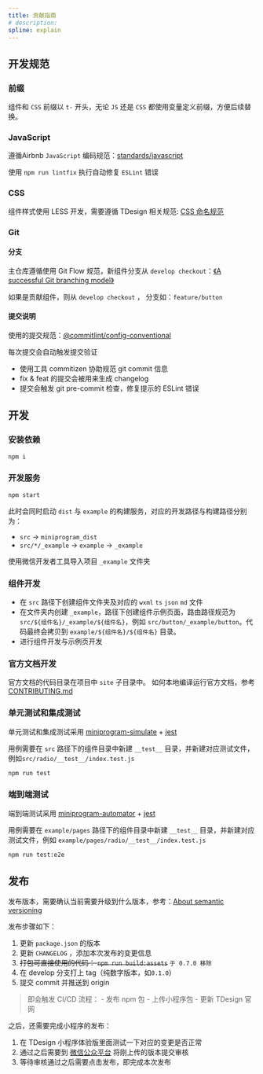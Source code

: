```yaml
---
title: 贡献指南
# description: 
spline: explain
---
```

## 开发规范

### 前缀

组件和 `CSS` 前缀以 `t-` 开头，无论 `JS` 还是 `CSS` 都使用变量定义前缀，方便后续替换。

### JavaScript

遵循Airbnb `JavaScript` 编码规范：[standards/javascript](https://github.com/airbnb/javascript)

使用 `npm run lintfix` 执行自动修复 `ESLint` 错误

### CSS

组件样式使用 LESS 开发，需要遵循 TDesign 相关规范: [CSS 命名规范](https://github.com/Tencent/tdesign-common/blob/main/css-naming.md)

### Git

#### 分支

主仓库遵循使用 Git Flow 规范，新组件分支从 `develop checkout`：[《A successful Git branching model》](https://nvie.com/posts/a-successful-git-branching-model/)

如果是贡献组件，则从 `develop checkout` ， 分支如：`feature/button`

#### 提交说明

使用的提交规范：[@commitlint/config-conventional](https://github.com/conventional-changelog/commitlint/tree/master/@commitlint/config-conventional)

每次提交会自动触发提交验证

- 使用工具 commitizen 协助规范 git commit 信息
- fix & feat 的提交会被用来生成 changelog
- 提交会触发 git pre-commit 检查，修复提示的 ESLint 错误

## 开发

### 安装依赖

```bash
npm i
```

### 开发服务

```bash
npm start
```

此时会同时启动 `dist` 与 `example` 的构建服务，对应的开发路径与构建路径分别为：

- `src` -> `miniprogram_dist`
- `src/*/_example` -> `example` -> `_example`

使用微信开发者工具导入项目 `_example` 文件夹

### 组件开发

- 在 `src` 路径下创建组件文件夹及对应的 `wxml` `ts` `json` `md` 文件
- 在文件夹内创建 `_example`，路径下创建组件示例页面，路由路径规范为 `src/${组件名}/_example/${组件名}`，例如 `src/button/_example/button`。代码最终会拷贝到 `example/${组件名}/${组件名}` 目录。
- 进行组件开发与示例页开发

### 官方文档开发

官方文档的代码目录在项目中 `site` 子目录中。
如何本地编译运行官方文档，参考 [CONTRIBUTING.md](https://github.com/Tencent/tdesign-miniprogram/blob/main/site/README.md)

### 单元测试和集成测试
单元测试和集成测试采用 [miniprogram-simulate](https://github.com/wechat-miniprogram/miniprogram-simulate) + [jest](https://jestjs.io/docs/en/getting-started.html) 

用例需要在 `src` 路径下的组件目录中新建 `__test__` 目录，并新建对应测试文件，例如`src/radio/__test__/index.test.js`

```bash
npm run test
```

### 端到端测试
端到端测试采用 [miniprogram-automator](https://developers.weixin.qq.com/miniprogram/dev/devtools/auto/) + [jest](https://jestjs.io/docs/en/getting-started.html) 

用例需要在 `example/pages` 路径下的组件目录中新建 `__test__` 目录，并新建对应测试文件，例如 `example/pages/radio/__test__/index.test.js`

```bash
npm run test:e2e
```

## 发布

发布版本，需要确认当前需要升级到什么版本，参考：[About semantic versioning](https://docs.npmjs.com/about-semantic-versioning)

发布步骤如下：
1. 更新 `package.json` 的版本
2. 更新 `CHANGELOG` ，添加本次发布的变更信息
3. ~~打包可直接使用的代码： `npm run build:assets`~~ `于 0.7.0 移除` 
4. 在 develop 分支打上 tag（纯数字版本，如`0.1.0`）
5. 提交 commit 并推送到 origin

> 即会触发 CI/CD 流程：
    - 发布 npm 包
    - 上传小程序包
    - 更新 TDesign 官网

之后，还需要完成小程序的发布：
1. 在 TDesign 小程序体验版里面测试一下对应的变更是否正常
2. 通过之后需要到 [微信公众平台](https://mp.weixin.qq.com/) 将刚上传的版本提交审核
3. 等待审核通过之后需要点击发布，即完成本次发布